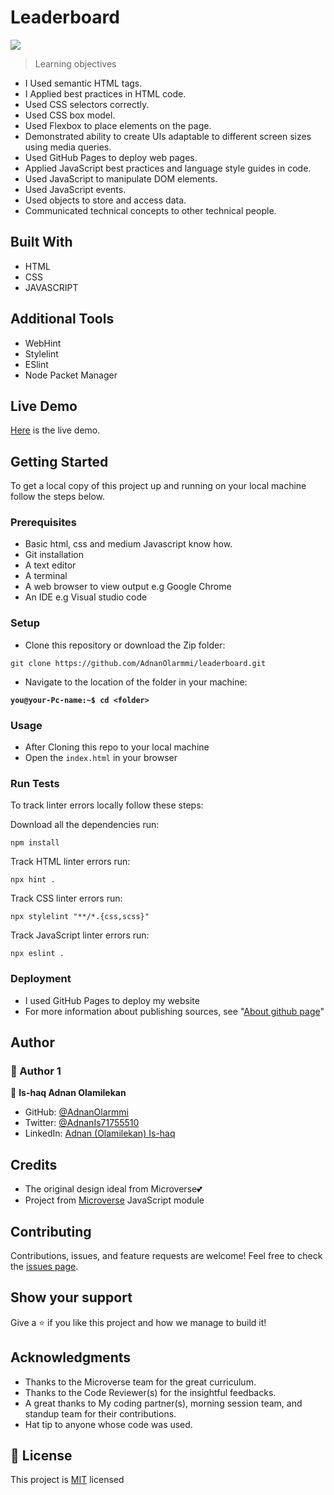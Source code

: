 # Leaderboard

![](https://img.shields.io/badge/Microverse-blueviolet)

> Learning objectives

- I Used semantic HTML tags.
- I Applied best practices in HTML code.
- Used CSS selectors correctly.
- Used CSS box model.
- Used Flexbox to place elements on the page.
- Demonstrated ability to create UIs adaptable to different screen sizes using media queries.
- Used GitHub Pages to deploy web pages.
- Applied JavaScript best practices and language style guides in code.
- Used JavaScript to manipulate DOM elements.
- Used JavaScript events.
- Used objects to store and access data.
- Communicated technical concepts to other technical people.

## Built With

- HTML
- CSS
- JAVASCRIPT

## Additional Tools

- WebHint
- Stylelint
- ESlint
- Node Packet Manager

## Live Demo

[Here](https://adnanolarmmi.github.io/leaderboard/) is the live demo.

## Getting Started

To get a local copy of this project up and running on your local machine follow the steps below.

### Prerequisites

- Basic html, css and medium Javascript know how.
- Git installation
- A text editor 
- A terminal
- A web browser to view output e.g Google Chrome
- An IDE e.g Visual studio code

### Setup

- Clone this repository or download the Zip folder:

```
git clone https://github.com/AdnanOlarmmi/leaderboard.git
```

- Navigate to the location of the folder in your machine:

**``you@your-Pc-name:~$ cd <folder>``**

### Usage

- After Cloning this repo to your local machine
- Open the `index.html` in your browser

### Run Tests
To track linter errors locally follow these steps:  

Download all the dependencies run:
```
npm install
```
Track HTML linter errors run:
```
npx hint .
```
Track CSS linter errors run:
```
npx stylelint "**/*.{css,scss}"
```
Track JavaScript linter errors run:
```
npx eslint .
```

### Deployment

- I used GitHub Pages to deploy my website
- For more information about publishing sources, see "[About github page](https://docs.github.com/en/pages/getting-started-with-github-pages/about-github-pages#publishing-sources-for-github-pages-sites)"

## Author
### 👤 Author 1
👤 **Is-haq Adnan Olamilekan**

- GitHub: [@AdnanOlarmmi](https://github.com/adnanolarmmi)
- Twitter: [@AdnanIs71755510](https://twitter.com/AdnanIs71755510)
- LinkedIn: [Adnan (Olamilekan) Is-haq](https://linkedin.com/in/adnan-is-haq-olamilekan)

## Credits

- The original design ideal from Microverse💕
- Project from [Microverse](https://bit.ly/MicroverseTN) JavaScript module

## Contributing

Contributions, issues, and feature requests are welcome!
Feel free to check the [issues page](https://github.com/AdnanOlarmmi/leaderboard/issues).

## Show your support

Give a ⭐️ if you like this project and how we manage to build it!

## Acknowledgments

- Thanks to the Microverse team for the great curriculum.
- Thanks to the Code Reviewer(s) for the insightful feedbacks.
- A great thanks to My coding partner(s), morning session team, and standup team for their contributions.
- Hat tip to anyone whose code was used.

## 📝 License

This project is [MIT](MIT.md) licensed
